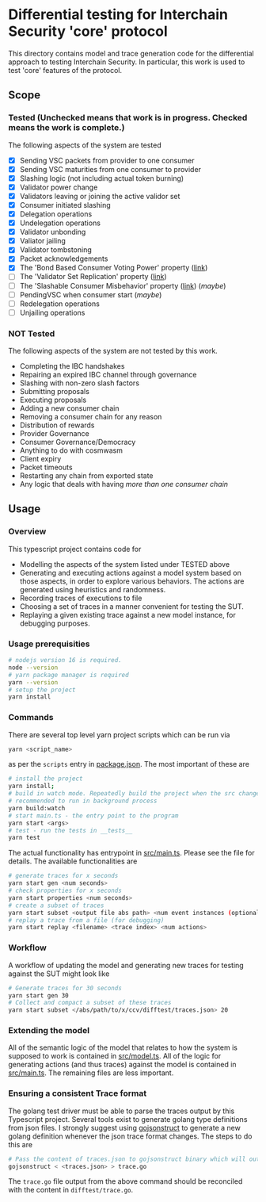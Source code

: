 # Differential testing for Interchain Security 'core' protocol

This directory contains model and trace generation code for the differential approach to testing Interchain Security. In particular, this work is used to test 'core' features of the protocol.

## Scope

### Tested (Unchecked means that work is in progress. Checked means the work is complete.)

The following aspects of the system are tested

- [x] Sending VSC packets from provider to one consumer
- [x] Sending VSC maturities from one consumer to provider
- [x] Slashing logic (not including actual token burning)
- [x] Validator power change
- [x] Validators leaving or joining the active validor set
- [x] Consumer initiated slashing
- [x] Delegation operations
- [x] Undelegation operations
- [x] Validator unbonding
- [x] Valiator jailing
- [x] Validator tombstoning
- [x] Packet acknowledgements
- [x] The 'Bond Based Consumer Voting Power' property ([link](https://github.com/cosmos/ibc/blob/main/spec/app/ics-028-cross-chain-validation/system_model_and_properties.md#system-properties))
- [ ] The 'Validator Set Replication' property ([link](https://github.com/cosmos/ibc/blob/main/spec/app/ics-028-cross-chain-validation/system_model_and_properties.md#system-properties))
- [ ] The 'Slashable Consumer Misbehavior' property ([link](https://github.com/cosmos/ibc/blob/main/spec/app/ics-028-cross-chain-validation/system_model_and_properties.md#system-properties)) (_maybe_)
- [ ] PendingVSC when consumer start (_maybe_)
- [ ] Redelegation operations
- [ ] Unjailing operations

### NOT Tested

The following aspects of the system are not tested by this work.

- Completing the IBC handshakes
- Repairing an expired IBC channel through governance
- Slashing with non-zero slash factors
- Submitting proposals
- Executing proposals
- Adding a new consumer chain
- Removing a consumer chain for any reason
- Distribution of rewards
- Provider Governance
- Consumer Governance/Democracy
- Anything to do with cosmwasm
- Client expiry
- Packet timeouts
- Restarting any chain from exported state
- Any logic that deals with having _more than one consumer chain_

## Usage

### Overview

This typescript project contains code for

- Modelling the aspects of the system listed under TESTED above
- Generating and executing actions against a model system based on those aspects, in order to explore various behaviors. The actions are generated using heuristics and randomness.
- Recording traces of executions to file
- Choosing a set of traces in a manner convenient for testing the SUT.
- Replaying a given existing trace against a new model instance, for debugging purposes.

### Usage prerequisities

```bash
# nodejs version 16 is required.
node --version
# yarn package manager is required
yarn --version
# setup the project
yarn install
```

### Commands

There are several top level yarn project scripts which can be run via

```bash
yarn <script_name>
```

as per the `scripts` entry in [package.json](./package.json). The most important of these are

```bash
# install the project
yarn install;
# build in watch mode. Repeatedly build the project when the src changes
# recommended to run in background process
yarn build:watch
# start main.ts - the entry point to the program
yarn start <args>
# test - run the tests in __tests__
yarn test
```

The actual functionality has entrypoint in [src/main.ts](./src/main.ts). Please see the file for details. The available functionalities are

```bash
# generate traces for x seconds
yarn start gen <num seconds>
# check properties for x seconds
yarn start properties <num seconds>
# create a subset of traces
yarn start subset <output file abs path> <num event instances (optional)>
# replay a trace from a file (for debugging)
yarn start replay <filename> <trace index> <num actions>
```

### Workflow

A workflow of updating the model and generating new traces for testing against the SUT might look like

```bash
# Generate traces for 30 seconds
yarn start gen 30
# Collect and compact a subset of these traces
yarn start subset </abs/path/to/x/ccv/difftest/traces.json> 20
```

### Extending the model

All of the semantic logic of the model that relates to how the system is supposed to work is contained in [src/model.ts](./src/model.ts). All of the logic for generating actions (and thus traces) against the model is contained in [src/main.ts](./src/main.ts). The remaining files are less important.

### Ensuring a consistent Trace format

The golang test driver must be able to parse the traces output by this Typescript project. Several tools exist to generate golang type definitions from json files. I strongly suggest using [gojsonstruct](https://github.com/twpayne/go-jsonstruct) to generate a new golang definition whenever the json trace format changes. The steps to do this are

```bash
# Pass the content of traces.json to gojsonstruct binary which will output a golang type definition
gojsonstruct < <traces.json> > trace.go
```

The `trace.go` file output from the above command should be reconciled with the content in `difftest/trace.go`.
